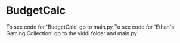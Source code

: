 # BudgetCalc
To see code for 'BudgetCalc' go to main.py
To see code for 'Ethan's Gaming Collection' go to the viddl folder and main.py
